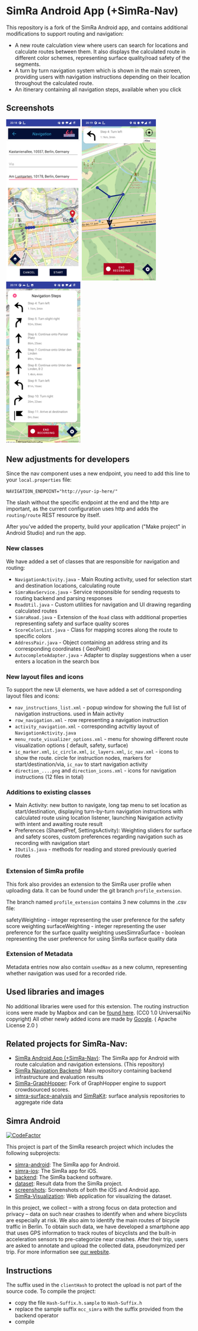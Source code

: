 # SimRa Android App (+SimRa-Nav)

This repository is a fork of the SimRa Android app, and contains additional modifications to support
routing and navigation:

- A new route calculation view where users can search for locations and calculate routes between
  them. It also displays the calculated route in different color schemes, representing surface
  quality/road safety of the segments.
- A turn by turn navigation system which is shown in the main screen, providing users with
  navigation instructions depending on their location throughout the calculated route.
- An itinerary containing all navigation steps, available when you click

## Screenshots

<p float="left">
  <img src="/screenshots/routing_detail_safety.jpg" width="200" />
  <img src="/screenshots/main_nav_running.jpg" width="200" /> 
  <img src="/screenshots/nav_instructions.jpg" width="200" />
</p>

## New adjustments for developers

Since the nav component uses a new endpoint, you need to add this line to your `local.properties`
file:

```
NAVIGATION_ENDPOINT="http://your-ip-here/"
```

The slash without the specific endpoint at the end and the http are important, as the current
configuration uses http and adds the `routing/route` REST resource by itself.

After you've added the property, build your application ("Make project" in Android Studio) and run
the app.

### New classes

We have added a set of classes that are responsible for navigation and routing:

- `NavigationActivity.java` - Main Routing activity, used for selection start and destination
  locations, calculating route
- `SimraNavService.java` - Service responsible for sending requests to routing backend and parsing
  responses
- `RoadUtil.java` - Custom utilities for navigation and UI drawing regarding calculated routes
- `SimraRoad.java` - Extension of the `Road` class with additional properties representing safety
  and surface quality scores
- `ScoreColorList.java` - Class for mapping scores along the route to specific colors
- `AddressPair.java` - Object containing an address string and its corresponding coordinates (
  GeoPoint)
- `AutocompleteAdapter.java` - Adapter to display suggestions when a user enters a location in the
  search box

### New layout files and icons

To support the new UI elements, we have added a set of corresponding layout files and icons:

- `nav_instructions_list.xml` - popup window for showing the full list of navigation instructions.
  used in Main activity
- `row_navigation.xml` - row representing a navigation instruction
- `activity_navigation.xml` - corresponding actvitiy layout of `NavigationActivity.java`
- `menu_route_visualizer_options.xml` - menu for showing different route visualization options (
  default, safety, surface)
- `ic_marker.xml`, `ic_circle.xml`, `ic_layers.xml`, `ic_nav.xml` - icons to show the route. circle
  for instruction nodes, markers for start/destination/via, `ic_nav` to start navigation activity
- `direction_....png` and `direction_icons.xml` - icons for navigation instructions (12 files in
  total)

### Additions to existing classes

- Main Activity: new button to navigate, long tap menu to set location as start/destination,
  displaying turn-by-turn navigation instructions with calculated route using location listener,
  launching Navigation activity with intent and awaiting route result
- Preferences (SharedPref, SettingsActivity): Weighting sliders for surface and safety scores,
  custom preferences regarding navigation such as recording with navigation start
- `IOutils.java` - methods for reading and stored previously queried routes

### Extension of SimRa profile

This fork also provides an extension to the SimRa user profile when uploading data. It can be found
under the git branch `profile_extension`.

The branch named `profile_extension` contains 3 new columns in the .csv file:

safetyWeighting - integer representing the user preference for the safety score weighting
surfaceWeighting - integer representing the user preference for the surface quality weighting
usesSimraSurface - boolean representing the user preference for using SimRa surface quality data

### Extension of Metadata

Metadata entries now also contain `usedNav` as a new column, representing whether navigation was
used for a recorded ride.

## Used libraries and images

No additional libraries were used for this extension. The routing instruction icons were made by
Mapbox and can be [found here](https://github.com/mapbox/directions-icons). (CC0 1.0 Universal/No
copyright)
All other newly added icons are made by [Google](https://github.com/google/material-design-icons). (
Apache License 2.0
)

## Related projects for SimRa-Nav:

- [SimRa Android App (+SimRa-Nav)](https://github.com/justdeko/simra-android): The SimRa app for
  Android with route calculation and navigation extensions. (This repository)
- [SimRa Navigation Backend](https://github.com/justdeko/simra_nav_backend): Main repository
  containing backend infrastructure and evaluation results
- [SimRa-GraphHopper](https://github.com/justdeko/graphhopper): Fork of GraphHopper engine to
  support crowdsourced scores.
- [simra-surface-analysis](https://github.com/justdeko/simra-surface-analysis)
  and [SimRaKit](https://github.com/justdeko/SimRaKit): surface analysis repositories to aggregate
  ride data

## Simra Android

[![CodeFactor](https://www.codefactor.io/repository/github/simra-project/simra-android/badge)](https://www.codefactor.io/repository/github/simra-project/simra-android)

This project is part of the SimRa research project which includes the following subprojects:

- [simra-android](https://github.com/simra-project/simra-android/): The SimRa app for Android.
- [simra-ios](https://github.com/simra-project/simra-ios): The SimRa app for iOS.
- [backend](https://github.com/simra-project/backend): The SimRa backend software.
- [dataset](https://github.com/simra-project/dataset): Result data from the SimRa project.
- [screenshots](https://github.com/simra-project/screenshots): Screenshots of both the iOS and
  Android app.
- [SimRa-Visualization](https://github.com/simra-project/SimRa-Visualization): Web application for
  visualizing the dataset.

In this project, we collect – with a strong focus on data protection and privacy – data on such near
crashes to identify when and where bicyclists are especially at risk. We also aim to identify the
main routes of bicycle traffic in Berlin. To obtain such data, we have developed a smartphone app
that uses GPS information to track routes of bicyclists and the built-in acceleration sensors to
pre-categorize near crashes. After their trip, users are asked to annotate and upload the collected
data, pseudonymized per trip. For more information
see [our website](https://www.digital-future.berlin/en/research/projects/simra/).

## Instructions

The suffix used in the `clientHash` to protect the upload is not part of the source code. To compile
the project:

- copy the file `Hash-Suffix.h.sample` to `Hash-Suffix.h`
- replace the sample suffix `mcc_simra` with the suffix provided from the backend operator
- compile
